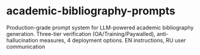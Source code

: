 # academic-bibliography-prompts
Production-grade prompt system for LLM-powered academic bibliography generation.  Three-tier verification (OA/Training/Paywalled), anti-hallucination measures,  4 deployment options. EN instructions, RU user communication
